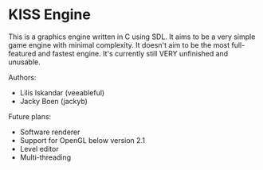 KISS Engine
===========

This is a graphics engine written in C using SDL. It aims to be a very simple game engine with minimal complexity. It doesn't aim to be the most full-featured and fastest engine. It's currently still VERY unfinished and unusable.

Authors:
* Lilis Iskandar (veeableful)
* Jacky Boen (jackyb)

Future plans:
- Software renderer
- Support for OpenGL below version 2.1
- Level editor
- Multi-threading

